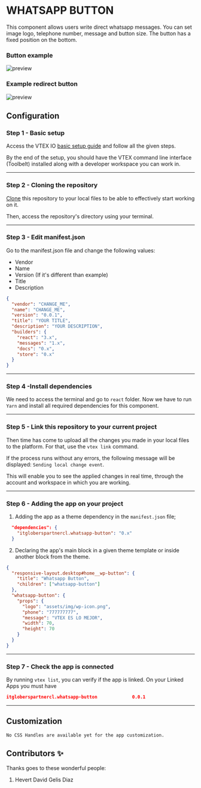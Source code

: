 # WHATSAPP BUTTON

This component allows users write direct whatsapp messages. You can set image logo, telephone number, message and button size. The button has a fixed position on the bottom.

### Button example

![preview](../assets/img/wp-button.png)

### Example redirect button

![preview](../assets/img/wp-page.png)

## Configuration

### **Step 1** - Basic setup

Access the VTEX IO [basic setup guide](https://vtex.io/docs/getting-started/build-stores-with-store-framework/1) and follow all the given steps.

By the end of the setup, you should have the VTEX command line interface (Toolbelt) installed along with a developer workspace you can work in.

---

### **Step 2** - Cloning the repository

[Clone](https://help.github.com/en/github/creating-cloning-and-archiving-repositories/cloning-a-repository) this repository to your local files to be able to effectively start working on it.

Then, access the repository's directory using your terminal.

---

### **Step 3** - Edit manifest.json

Go to the manifest.json file and change the following values:
- Vendor
- Name
- Version (If it's different than example)
- Title 
- Description

```json
{
  "vendor": "CHANGE_ME",
  "name": "CHANGE_ME",
  "version": "0.0.1",
  "title": "YOUR TITLE",
  "description": "YOUR DESCRIPTION",
  "builders": {
    "react": "3.x",
    "messages": "1.x",
    "docs": "0.x",
    "store": "0.x"
  }
}
```
---

### **Step 4** -Install dependencies
  We need to access the terminal and go to `react` folder. Now we have to run `Yarn` and install all required dependencies for this component.

---

### **Step 5** - Link this repository to your current project

Then time has come to upload all the changes you made in your local files to the platform. For that, use the `vtex link` command.

If the process runs without any errors, the following message will be displayed: `Sending local change event`. 

This will enable you to see the applied changes in real time, through the account and workspace in which you are working.

---

### **Step 6** - Adding the app on your project

1. Adding the app as a theme dependency in the `manifest.json` file;

```json
  "dependencies": {
    "itgloberspartnercl.whatsapp-button": "0.x"
  }
```

2. Declaring the app's main block in a given theme template or inside another block from the theme.

```json
{
  "responsive-layout.desktop#home__wp-button": {
    "title": "Whatsapp Button",
    "children": ["whatsapp-button"]
  },
  "whatsapp-button": {
    "props": {
      "logo": "assets/img/wp-icon.png",
      "phone": "777777777",
      "message": "VTEX ES LO MEJOR",
      "width": 70,
      "height": 70
    }
  }
}
```
---

### **Step 7** - Check the app is connected

By running `vtex list`, you can verify if the app is linked. On your Linked Apps you must have

```json
itgloberspartnercl.whatsapp-button             0.0.1
```

---

## Customization

`No CSS Handles are available yet for the app customization.`

<!-- DOCS-IGNORE:start -->

## Contributors ✨

Thanks goes to these wonderful people:

1. Hevert David Gelis Diaz
